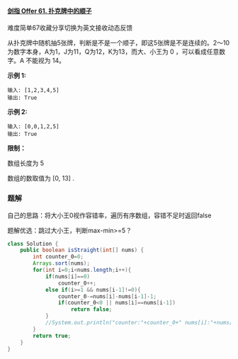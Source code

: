 #### [剑指 Offer 61. 扑克牌中的顺子](https://leetcode-cn.com/problems/bu-ke-pai-zhong-de-shun-zi-lcof/)

难度简单67收藏分享切换为英文接收动态反馈

从扑克牌中随机抽5张牌，判断是不是一个顺子，即这5张牌是不是连续的。2～10为数字本身，A为1，J为11，Q为12，K为13，而大、小王为 0 ，可以看成任意数字。A 不能视为 14。

 

**示例 1:**

```
输入: [1,2,3,4,5]
输出: True
```

 

**示例 2:**

```
输入: [0,0,1,2,5]
输出: True
```

 

**限制：**

数组长度为 5 

数组的数取值为 [0, 13] .

### 题解

自己的思路：将大小王0视作容错率，遍历有序数组，容错不足时返回false

题解优选：跳过大小王，判断max-min>=5？

```java
class Solution {
    public boolean isStraight(int[] nums) {
        int counter_0=0;
        Arrays.sort(nums);
        for(int i=0;i<nums.length;i++){
            if(nums[i]==0)
                counter_0++;
            else if(i>=1 && nums[i-1]!=0){
                counter_0-=nums[i]-nums[i-1]-1;
                if(counter_0<0 || nums[i]==nums[i-1])
                    return false;
            }
            //System.out.println("counter:"+counter_0+" nums[i]:"+nums[i]);
        }
        return true;
    }
}
```

